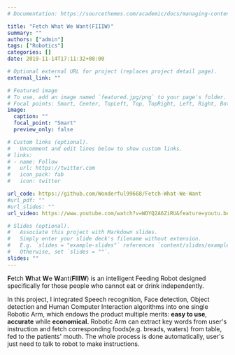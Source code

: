 ```yaml
---
# Documentation: https://sourcethemes.com/academic/docs/managing-content/

title: "Fetch What We Want(FIIIW)"
summary: ""
authors: ["admin"]
tags: ["Robotics"]
categories: []
date: 2019-11-14T17:11:32+08:00

# Optional external URL for project (replaces project detail page).
external_link: ""

# Featured image
# To use, add an image named `featured.jpg/png` to your page's folder.
# Focal points: Smart, Center, TopLeft, Top, TopRight, Left, Right, BottomLeft, Bottom, BottomRight.
image:
  caption: ""
  focal_point: "Smart"
  preview_only: false

# Custom links (optional).
#   Uncomment and edit lines below to show custom links.
# links:
# - name: Follow
#   url: https://twitter.com
#   icon_pack: fab
#   icon: twitter

url_code: https://github.com/Wonderful99668/Fetch-What-We-Want
#url_pdf: ""
#url_slides: ""
url_video: https://www.youtube.com/watch?v=WOYQ2A6ZiRU&feature=youtu.be

# Slides (optional).
#   Associate this project with Markdown slides.
#   Simply enter your slide deck's filename without extension.
#   E.g. `slides = "example-slides"` references `content/slides/example-slides.md`.
#   Otherwise, set `slides = ""`.
slides: ""
---
```


**F**etch **W**hat **W**e **W**ant(**FIIIW**) is an intelligent Feeding Robot designed specifically for those people who cannot eat or drink independently. 

In this project, I integrated Speech recognition, Face detection, Object detection and Human Computer Interaction algorithms into one single Robotic Arm, which endows the product multiple merits: **easy to use**, **accurate** while **economical.** Robotic Arm can extract key words from user's instruction and fetch corresponding foods(e.g. breads, waters) from table, fed to the patients' mouth. The whole process is done automatically, user's just need to talk to robot to make instructions.